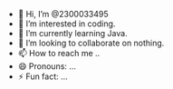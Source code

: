 - 👋 Hi, I’m @2300033495
- 👀 I’m interested in coding.
- 🌱 I’m currently learning Java.
- 💞️ I’m looking to collaborate on nothing.
- 📫 How to reach me ..
- 😄 Pronouns: ...
- ⚡ Fun fact: ...

<!---
2300033495/2300033495 is a ✨ special ✨ repository because its `README.md` (this file) appears on your GitHub profile.
You can click the Preview link to take a look at your changes.
--->
